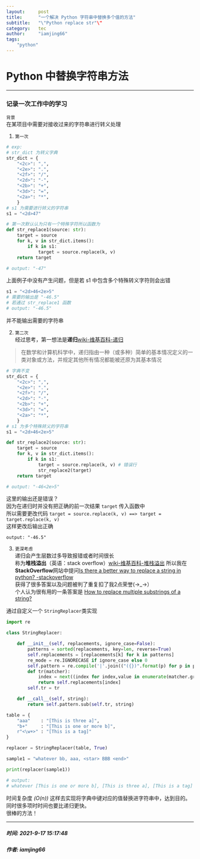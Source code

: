 ```yaml
--- 
layout:     post
title:      "一个解决 Python 字符串中替换多个值的方法"
subtitle:   "\"Python replace str"\"
category:   tec
author:     "iamjing66"
tags:
    "python"
--- 
```


# Python 中替换字符串方法       

--- 
### 记录一次工作中的学习      

`背景`        
在某项目中需要对接收过来的字符串进行转义处理

1. `第一次`
```python
# exp:
# str_dict 为转义字典
str_dict = {
    "<2c>": ",",
    "<2e>": ".",
    "<2f>": "/",
    "<2d>": "-",
    "<2b>": "+",
    "<3d>": "=",
    "<2a>": "*",
    }
# s1 为需要进行转义的字符串
s1 = "<2d>47"

# 第一次默认认为只有一个特殊字符所以函数为
def str_replace1(source: str):
    target = source
    for k, v in str_dict.items():
        if k in s1:
            target = source.replace(k, v)
    return target

# output: "-47"
```
上面例子中没有产生问题，但是若 s1 中包含多个特殊转义字符则会出错
```python
s1 = "<2d>46<2e>5"
# 需要的输出是 "-46.5"
# 若通过 str_replace1 函数
# output: "-46.5"
```
并不能输出需要的字符串

2. `第二次`   
经过思考，第一想法是**递归**[wiki-维基百科-递归](https://zh.wikipedia.org/wiki/%E9%80%92%E5%BD%92)
> 在数学和计算机科学中，递归指由一种（或多种）简单的基本情况定义的一类对象或方法，并规定其他所有情况都能被还原为其基本情况
```python
# 字典不变
str_dict = {
    "<2c>": ",",
    "<2e>": ".",
    "<2f>": "/",
    "<2d>": "-",
    "<2b>": "+",
    "<3d>": "=",
    "<2a>": "*",
    }
# s1 为多个特殊转义的字符串
s1 = "<2d>46<2e>5"

def str_replace2(source: str):
    target = source
    for k, v in str_dict.items():
        if k in s1:
            target = source.replace(k, v) # 错误行
            str_replace2(target)
    return target

# output: "-46<2e>5"
```
这里的输出还是错误？      
因为在递归时并没有把正确的前一次结果 `target` 传入函数中       
所以需要更改代码 `target = source.replace(k, v) ==> target = target.replace(k, v)`      
这样更改后输出正确

```text
output: "-46.5"
```

3. `更深考虑`   
递归会产生层数过多导致报错或者时间很长   
称为**堆栈溢出**（英语：stack overflow）[wiki-维基百科-堆栈溢出](https://zh.wikipedia.org/wiki/%E5%A0%86%E7%96%8A%E6%BA%A2%E4%BD%8D)
所以我在 **StackOverflow**网站中提问[Is there a better way to replace a string in python? -stackoverflow](https://stackoverflow.com/questions/69218161/is-there-a-better-way-to-replace-a-string-in-python/69218390#69218390)   
获得了很多答案以及问题被判了重复扣了我2点荣誉(→_→）   
个人认为很有用的一条答案是 [How to replace multiple substrings of a string?](https://stackoverflow.com/a/69195618/16239086)   

通过自定义一个 `StringReplacer`类实现
```python
import re

class StringReplacer:

    def __init__(self, replacements, ignore_case=False):
        patterns = sorted(replacements, key=len, reverse=True)
        self.replacements = [replacements[k] for k in patterns]
        re_mode = re.IGNORECASE if ignore_case else 0
        self.pattern = re.compile('|'.join(("({})".format(p) for p in patterns)), re_mode)
        def tr(matcher):
            index = next((index for index,value in enumerate(matcher.groups()) if value), None)
            return self.replacements[index]
        self.tr = tr

    def __call__(self, string):
        return self.pattern.sub(self.tr, string)

table = {
    "aaa"    : "[This is three a]",
    "b+"     : "[This is one or more b]",
    r"<\w+>" : "[This is a tag]"
}

replacer = StringReplacer(table, True)

sample1 = "whatever bb, aaa, <star> BBB <end>"

print(replacer(sample1))

# output: 
# whatever [This is one or more b], [This is three a], [This is a tag] [This is one or more b] [This is a tag]
```
时间复杂度 *(O(n))*
这样去实现将字典中键对应的值替换进字符串中，达到目的。同时很多项时时间也要比递归更快。   
很棒的方法！

<hr>

##### 时间: 2021-9-17 15:17:48
##### 作者: **iamjing66**
